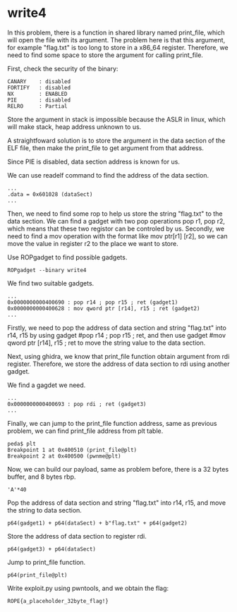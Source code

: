 # write4

In this problem, there is a function in shared library named print_file, which will open the file with its argument. The problem here is that this argument, for example "flag.txt" is too long to store in a x86_64 register. Therefore, we need to find some space to store the argument for calling print_file.

First, check the security of the binary:
```
CANARY    : disabled
FORTIFY   : disabled
NX        : ENABLED
PIE       : disabled
RELRO     : Partial

```
Store the argument in stack is impossible because the ASLR in linux, which will make stack, heap address unknown to us.

A straightfoward solution is to store the argument in the data section of the ELF file, then make the print_file to get argument from that address.

Since PIE is disabled, data section address is known for us.   

We can use readelf command to find the address of the data section.
```
...
.data = 0x601028 (dataSect)
...
```
Then, we need to find some rop to help us store the string "flag.txt" to the data section. We can find a gadget with two pop operations pop r1, pop r2, which means that these two registor can be controled by us. Secondly, we need to find a mov operation with the format like mov ptr[r1] [r2], so we can move the value in register r2 to the place we want to store.

Use ROPgadget to find possible gadgets.
```
ROPgadget --binary write4
```
We find two suitable gadgets.
```
...
0x0000000000400690 : pop r14 ; pop r15 ; ret (gadget1)
0x0000000000400628 : mov qword ptr [r14], r15 ; ret (gadget2)
...
```
Firstly, we need to pop the address of data section and string "flag.txt" into r14, r15 by using gadget #pop r14 ; pop r15 ; ret, and then use gadget #mov qword ptr [r14], r15 ; ret to move the string value to the data section.

Next, using ghidra, we know that print_file function obtain argument from rdi register. Therefore, we store the address of data section to rdi using another gadget.

We find a gagdet we need.
```
...
0x0000000000400693 : pop rdi ; ret (gadget3)
...
```
Finally, we can jump to the print_file function address, same as previous problem, we can find print_file address from plt table.
```
peda$ plt
Breakpoint 1 at 0x400510 (print_file@plt)
Breakpoint 2 at 0x400500 (pwnme@plt)
```
Now, we can build our payload, same as problem before, there is a 32 bytes buffer, and 8 bytes rbp.
```
'A'*40
```
Pop the address of data section and string "flag.txt" into r14, r15, and move the string to data section.
```
p64(gadget1) + p64(dataSect) + b"flag.txt" + p64(gadget2)
```
Store the address of data section to register rdi.
```
p64(gadget3) + p64(dataSect)
```
Jump to print_file function.
```
p64(print_file@plt)
```
Write exploit.py using pwntools, and we obtain the flag:
```
ROPE{a_placeholder_32byte_flag!}
```
